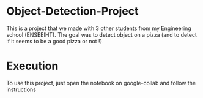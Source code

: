 # Object-Detection-Project
This is a project that we made with 3 other students from my Engineering school (ENSEEIHT). The goal was to detect object on a pizza (and to detect if it seems to be a good pizza or not !)

# Execution
To use this project, just open the notebook on google-collab and follow the instructions
